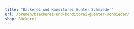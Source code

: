 ```yaml
---
title: "Bäckerei und Konditorei Günter Schmieder"
url: /bremen/baeckerei-und-konditorei-guenter-schmieder/
shop: Bäckerei
---
```

